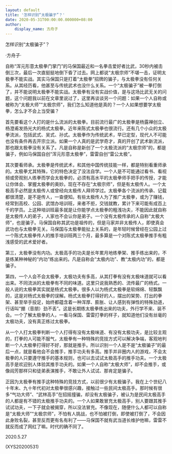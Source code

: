 ```yaml
---
layout: default
title: '怎样识别“太极骗子”？'
date: 2020-05-31T00:00:00.000000+08:00
author:
    display_name: 方舟子
---
```


怎样识别“太极骗子”？

·方舟子·

自称“浑元形意太极拳门掌门”的马保国最近和一名拳击爱好者比武，30秒内被击倒三次，最后一次直挺挺地倒下昏了过去。网上都说“太极宗师”不堪一击，证明太极拳不能实战。其实马保国只是打着“太极拳”招牌的骗子，与太极拳没有任何关系。从其经历看，他甚至与传统武术也没什么关系。一个“太极骗子”被一拳打倒了，并不能说明太极拳不能实战。太极拳有没有实战价值，是与这场比武无关的问题，这个问题我以前在文章里说过了，这里再谈谈另一个问题：如果一个人自称或被称为“太极大师”“太极宗师”，我们怎么知道他是真的？一个人如果想要学太极拳，怎么才不会上当受骗？

首先要看这个人打的是什么流派的太极拳。目前流行最广的太极拳是杨露禅创立、杨澄甫发扬光大的杨式太极拳。近年来陈式太极拳也很流行。还有几个小众的太极拳流派，包括武式、吴式、孙式。太极拳作为传统武术，早已定型，现代人不可能也没有条件再去开宗立派。如果一个人真的是武学奇才，真的开创了武术新流派，那也跟太极拳没有关系了。凡是自称是新创了一个太极流派的“太极宗师”的，都是骗子，例如马保国自创“浑元形意太极拳”，雷雷自创“雷公太极”。

其次要看师承。太极拳是传统武术，和其他中国传统技能一样，都是特别看重师承的。太极拳尤其特殊，它的特色决定了没法自学。一个人是不可能通过看书、看视频或旁观别人练拳而学会太极拳的，必须有高水平的太极拳师手把手的传授，才能让你体会、掌握太极拳的奥妙。现在不存在“太极宗师”，但是有太极传人。一个太极高手必然是太极传人或曾经向太极传人拜师学过。太极拳各个流派的传承、记载都很清楚，是不是传人，一查便知。有些太极传人为了推广太极拳，或为了赚钱，经常到高校、公园、武馆办培训班，来者不拒，交钱就教，累计下来可能有成百上千的学员。上这种培训班最多就是让你能学点太极拳的粗浅功夫，不能因此就自称是太极传人的弟子，人家也不会认你是弟子。一个没有太极传承的人自称“太极大师”，也是骗子。马保国自称其武功是祖传的，但是马家并非太极传人，即使真会武功也与太极拳无关。马保国与太极拳能扯上关系的，是年轻时候曾经在公园上过一个陈式太极拳传人的推手培训班两三个月，最多算是一个对陈式太极拳推手有粗浅感受的武术爱好者。

第三，太极拳没有内功。太极高手的功夫是长年累月地练拳架、推手练出来的，不是练某种神秘的“内功”练出来的。凡是自称会“太极内功”、教“太极内功”的，都是骗子。

第四，一个人会不会太极拳，太极功夫有多高，从其打拳有没有太极味道就可以看出来。不同流派的太极拳有不同的味道。这里只说我熟悉的、流传最广的杨式。一般人说的太极拳其实就是杨式太极拳。很多人以为杨式太极拳是软绵绵、轻飘飘的，这是对杨式太极拳的误解。杨式太极拳打得好的人，摆出的架势、打出的拳架、甚至举手投足，始终都蕴含着一种浑厚、膨胀、让人感到有弹性的特殊劲道，行话叫“掤（音朋）劲不丢”。这是长期练太极拳练出来的功夫，外行学不来、装不会。一个了解太极拳的人，一看马保国、雷雷打拳的样子，就知道他们没有丝毫的太极功夫，没有真正练过太极拳。

从一个人打太极拳判断一个人打得有没有太极味道、有没有太极功夫，是比较主观的，打拳的人可能不服气，太极拳有一种特殊的竞技方式可以解决争端，客观地判断一个人太极拳打得好不好，那就是推手。所以识别一个人是不是“太极骗子”的最后一点，就是看他会不会推手，推手功夫有多高。推手并非圈内人的游戏，不会太极拳的人只要遵守推手的基本规则，也可以去试试太极高手的推手功夫。一个太极高手是欢迎别人体验其推手功夫的。如果一个人自称“太极大师”，却不会推手，或像阎芳那样只和徒弟表演推手，不敢让外人试试、那肯定是骗子。

正因为太极拳有推手这种特殊的竞技方式，以前很少有太极骗子。我在上个世纪八十年末、九十年代初对太极拳很感兴趣，接触过一些民间太极高手。那时候有很多“气功大师”、“武林高手”在招摇撞骗，却没有太极骗子，被认为是民间太极高手的人都是有不错的太极推手功夫的。一个人如果敢冒充太极高手，别人要跟其推手试试功夫，一下子就会被揭穿，所以没法冒充。不像现在，随便什么人都可以自称是“太极大师”“太极宗师”，不怕有人挑战，也不怕被打倒，即使被打倒了，不会因此身败名裂，甚至反而更有名有利了——马保国不就有武当道长维护他嘛，雷雷不就反而成了网红了嘛。时代的确不同了。

2020.5.27

(XYS20200531)

